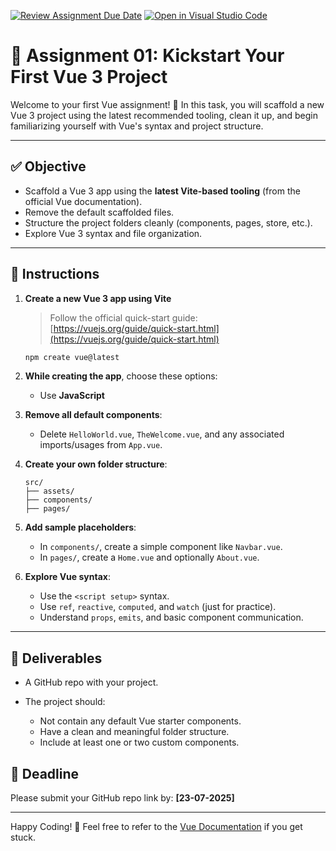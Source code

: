 [![Review Assignment Due Date](https://classroom.github.com/assets/deadline-readme-button-22041afd0340ce965d47ae6ef1cefeee28c7c493a6346c4f15d667ab976d596c.svg)](https://classroom.github.com/a/2E4iI6Uv)
[![Open in Visual Studio Code](https://classroom.github.com/assets/open-in-vscode-2e0aaae1b6195c2367325f4f02e2d04e9abb55f0b24a779b69b11b9e10269abc.svg)](https://classroom.github.com/online_ide?assignment_repo_id=19951926&assignment_repo_type=AssignmentRepo)
# 🧠 Assignment 01: Kickstart Your First Vue 3 Project

Welcome to your first Vue assignment! 🎉
In this task, you will scaffold a new Vue 3 project using the latest recommended tooling, clean it up, and begin familiarizing yourself with Vue's syntax and project structure.

---

## ✅ Objective

* Scaffold a Vue 3 app using the **latest Vite-based tooling** (from the official Vue documentation).
* Remove the default scaffolded files.
* Structure the project folders cleanly (components, pages, store, etc.).
* Explore Vue 3 syntax and file organization.

---

## 📌 Instructions

1. **Create a new Vue 3 app using Vite**

   > Follow the official quick-start guide:
   > [https://vuejs.org/guide/quick-start.html](https://vuejs.org/guide/quick-start.html)

   ```bash
   npm create vue@latest
   ```

2. **While creating the app**, choose these options:

   * Use **JavaScript** 

3. **Remove all default components**:

   * Delete `HelloWorld.vue`, `TheWelcome.vue`, and any associated imports/usages from `App.vue`.

4. **Create your own folder structure**:

   ```
   src/
   ├── assets/
   ├── components/
   ├── pages/
   ```

5. **Add sample placeholders**:

   * In `components/`, create a simple component like `Navbar.vue`.
   * In `pages/`, create a `Home.vue` and optionally `About.vue`.

6. **Explore Vue syntax**:

   * Use the `<script setup>` syntax.
   * Use `ref`, `reactive`, `computed`, and `watch` (just for practice).
   * Understand `props`, `emits`, and basic component communication.

---

## 📁 Deliverables

* A GitHub repo with your project.
* The project should:

  * Not contain any default Vue starter components.
  * Have a clean and meaningful folder structure.
  * Include at least one or two custom components.


## 📅 Deadline

Please submit your GitHub repo link by: **\[23-07-2025]**

---

Happy Coding! 💚
Feel free to refer to the [Vue Documentation](https://vuejs.org) if you get stuck.

